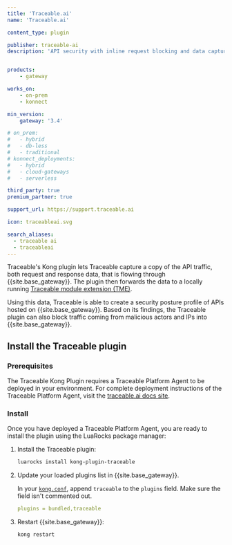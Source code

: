 ```yaml
---
title: 'Traceable.ai'
name: 'Traceable.ai'

content_type: plugin

publisher: traceable-ai
description: 'API security with inline request blocking and data capture'


products:
    - gateway

works_on:
    - on-prem
    - konnect

min_version:
    gateway: '3.4'

# on_prem:
#   - hybrid
#   - db-less
#   - traditional
# konnect_deployments:
#   - hybrid
#   - cloud-gateways
#   - serverless

third_party: true
premium_partner: true

support_url: https://support.traceable.ai

icon: traceableai.svg

search_aliases:
  - traceable ai
  - traceableai
---
```


Traceable's Kong plugin lets Traceable capture a copy of the API traffic, both request and response data, that is flowing through {{site.base_gateway}}. The plugin then forwards the data to a locally running [Traceable module extension (TME)](https://docs.traceable.ai/docs/kong).

Using this data, Traceable is able to create a security posture profile of APIs hosted on {{site.base_gateway}}.
Based on its findings, the Traceable plugin can also block traffic coming from malicious actors and IPs into {{site.base_gateway}}.

## Install the Traceable plugin

### Prerequisites

The Traceable Kong Plugin requires a Traceable Platform Agent to be deployed in your environment.
For complete deployment instructions of the Traceable Platform Agent, visit the [traceable.ai docs site](https://docs.traceable.ai/docs/k8s).

### Install

Once you have deployed a Traceable Platform Agent, you are ready to install the plugin using the LuaRocks package manager:

1. Install the Traceable plugin:

   ```sh
   luarocks install kong-plugin-traceable
   ```

2. Update your loaded plugins list in {{site.base_gateway}}.

   In your [`kong.conf`](/gateway/configuration/), append `traceable` to the `plugins` field. Make sure the field isn't commented out.

   ```yaml
   plugins = bundled,traceable
   ```

3. Restart {{site.base_gateway}}:

   ```sh
   kong restart
   ```
